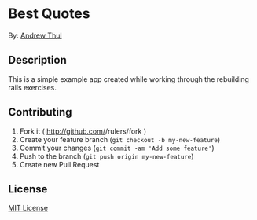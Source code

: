 # Best Quotes


By: [Andrew Thul](github.com/adthul)


## Description

This is a simple example app created while working through the rebuilding rails exercises.


## Contributing

1. Fork it ( http://github.com/<my-github-username>/rulers/fork )
2. Create your feature branch (`git checkout -b my-new-feature`)
3. Commit your changes (`git commit -am 'Add some feature'`)
4. Push to the branch (`git push origin my-new-feature`)
5. Create new Pull Request


## License

[MIT License](http://adthul.mit-license.org)
